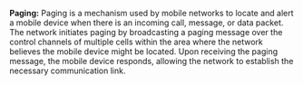 **Paging:** Paging is a mechanism used by mobile networks to locate and alert a mobile device when there is an incoming call, message, or data packet. The network initiates paging by broadcasting a paging message over the control channels of multiple cells within the area where the network believes the mobile device might be located. Upon receiving the paging message, the mobile device responds, allowing the network to establish the necessary communication link.